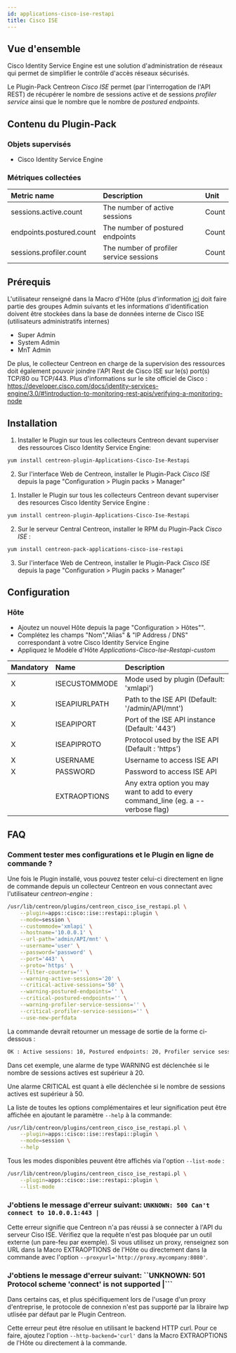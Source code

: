 ```yaml
---
id: applications-cisco-ise-restapi
title: Cisco ISE
---
```


## Vue d'ensemble

Cisco Identity Service Engine est une solution d'administration de réseaux qui
permet de simplifier le contrôle d'accès réseaux sécurisés.

Le Plugin-Pack Centreon *Cisco ISE* permet (par l'interrogation de l'API REST)
de récupérer le nombre de sessions active et de sessions *profiler service* 
ainsi que le nombre que le nombre de  *postured endpoints*.

## Contenu du Plugin-Pack

### Objets supervisés

* Cisco Identity Service Engine

### Métriques collectées

<!--DOCUSAURUS_CODE_TABS-->

<!--Session-->

| Metric name              | Description                             | Unit  |
|:-------------------------|:----------------------------------------|:------|
| sessions.active.count    | The number of active sessions           | Count |
| endpoints.postured.count | The number of postured endpoints        | Count |
| sessions.profiler.count  | The number of profiler service sessions | Count |

<!--END_DOCUSAURUS_CODE_TABS-->

## Prérequis

L'utilisateur renseigné dans la Macro d'Hôte (plus d'information [ici](###Hôte)
doit faire partie des groupes Admin suivants et les informations 
d'identification doivent être stockées dans la base de données interne de Cisco 
ISE (utilisateurs administratifs internes)

* Super Admin
* System Admin
* MnT Admin

De plus, le collecteur Centreon en charge de la supervision des ressources doit
également pouvoir joindre l'API Rest de Cisco ISE sur le(s) port(s) TCP/80 ou 
TCP/443. Plus d'informations sur le site officiel de Cisco :
https://developer.cisco.com/docs/identity-services-engine/3.0/#!introduction-to-monitoring-rest-apis/verifying-a-monitoring-node

## Installation

<!--DOCUSAURUS_CODE_TABS-->

<!--Online IMP Licence & IT-100 Editions-->

1. Installer le Plugin sur tous les collecteurs Centreon devant superviser des ressources Cisco Identity Service Engine:

```bash
yum install centreon-plugin-Applications-Cisco-Ise-Restapi
```

2. Sur l'interface Web de Centreon, installer le Plugin-Pack *Cisco ISE* depuis la page "Configuration > Plugin packs > Manager"

<!--Offline IMP License-->

1. Installer le Plugin sur tous les collecteurs Centreon devant superviser des resources Cisco Identity Service Engine :

```bash
yum install centreon-plugin-Applications-Cisco-Ise-Restapi
```

2. Sur le serveur Central Centreon, installer le RPM du Plugin-Pack *Cisco ISE* :

```bash
yum install centreon-pack-applications-cisco-ise-restapi
```

3. Sur l'interface Web de Centreon, installer le Plugin-Pack *Cisco ISE* depuis la page "Configuration > Plugin packs > Manager"

<!--END_DOCUSAURUS_CODE_TABS-->

## Configuration

### Hôte

* Ajoutez un nouvel Hôte depuis la page "Configuration > Hôtes"".
* Complétez les champs "Nom","Alias" & "IP Address / DNS" correspondant à votre Cisco Identity Service Engine
* Appliquez le Modèle d'Hôte *Applications-Cisco-Ise-Restapi-custom*

| Mandatory | Name          | Description                                                                        |
|:----------|:--------------|:-----------------------------------------------------------------------------------|
| X         | ISECUSTOMMODE | Mode used by plugin (Default: 'xmlapi')                                            |
| X         | ISEAPIURLPATH | Path to the ISE API (Default: '/admin/API/mnt')                                    |
| X         | ISEAPIPORT    | Port of the ISE API instance (Default: '443')                                      |
| X         | ISEAPIPROTO   | Protocol used by the ISE API (Default : 'https')                                   |
| X         | USERNAME      | Username to access ISE API                                                         |
| X         | PASSWORD      | Password to access ISE API                                                         |
|           | EXTRAOPTIONS  | Any extra option you may want to add to every command\_line (eg. a --verbose flag) |

## FAQ

### Comment tester mes configurations et le Plugin en ligne de commande ?

Une fois le Plugin installé, vous pouvez tester celui-ci directement en ligne
de commande depuis un collecteur Centreon en vous connectant avec l'utilisateur
*centreon-engine* :

```bash
/usr/lib/centreon/plugins/centreon_cisco_ise_restapi.pl \
    --plugin=apps::cisco::ise::restapi::plugin \
    --mode=session \
    --custommode='xmlapi' \
    --hostname='10.0.0.1' \
    --url-path='admin/API/mnt' \
    --username='user' \
    --password='password' \
    --port='443' \
    --proto='https' \
    --filter-counters='' \
    --warning-active-sessions='20' \
    --critical-active-sessions='50' \
    --warning-postured-endpoints='' \
    --critical-postured-endpoints='' \
    --warning-profiler-service-sessions='' \
    --critical-profiler-service-sessions='' \
    --use-new-perfdata
```

La commande devrait retourner un message de sortie de la forme ci-dessous :

```bash
OK : Active sessions: 10, Postured endpoints: 20, Profiler service sessions: 20 | 'sessions.active.count'=10;0:20;0:50;0; 'endpoints.postured.count'=20;;;0 'sessions.profiler.count'=20;;;0;
```

Dans cet exemple, une alarme de type WARNING est déclenchée si le nombre de 
sessions actives est supérieur à 20. 

Une alarme CRITICAL est quant à elle déclenchée si le nombre de sessions 
actives est supérieur à 50.

La liste de toutes les options complémentaires et leur signification
peut être affichée en ajoutant le paramètre ```--help``` à la commande:

```bash
/usr/lib/centreon/plugins/centreon_cisco_ise_restapi.pl \
    --plugin=apps::cisco::ise::restapi::plugin \
    --mode=session \
    --help
```

Tous les modes disponibles peuvent être affichés via l'option
```--list-mode``` :

```bash
/usr/lib/centreon/plugins/centreon_cisco_ise_restapi.pl \
    --plugin=apps::cisco::ise::restapi::plugin \
    --list-mode 
```

### J'obtiens le message d'erreur suivant: ```UNKNOWN: 500 Can't connect to 10.0.0.1:443 |```

Cette erreur signifie que Centreon n'a pas réussi à se connecter à l'API du 
serveur Ciso ISE. Vérifiez que la requête n'est pas bloquée par un outil externe
(un pare-feu par exemple). Si vous utilisez un proxy, renseignez son URL dans la
Macro EXTRAOPTIONS de l'Hôte ou directement dans la commande avec l'option 
```--proxyurl='http://proxy.mycompany:8080'```.

### J'obtiens le message d'erreur suivant:  ``UNKNOWN: 501 Protocol scheme 'connect' is not supported |```

Dans certains cas, et plus spécifiquement lors de l'usage d'un proxy 
d'entreprise, le protocole de connexion n'est pas supporté par la libraire lwp 
utlisée par défaut par le Plugin Centreon.

Cette erreur peut être résolue en utilisant le backend HTTP curl. Pour ce faire, 
ajoutez l'option ```--http-backend='curl'``` dans la Macro EXTRAOPTIONS de 
l'Hôte ou directement à la commande.
